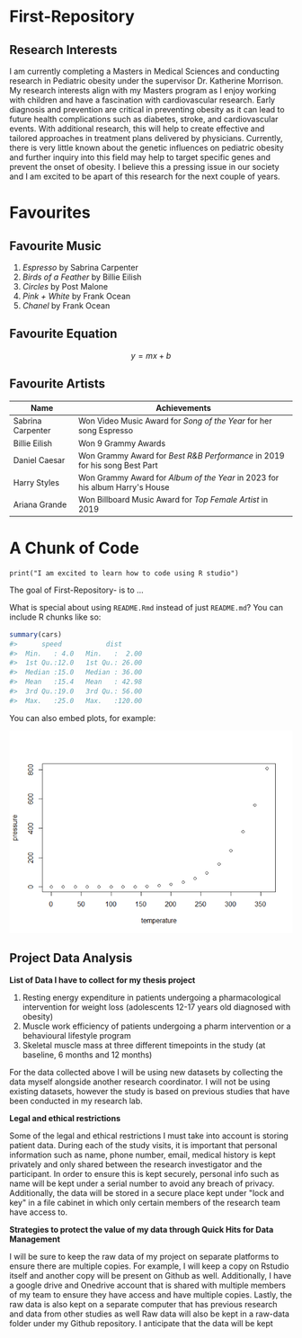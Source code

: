 
<!-- README.md is generated from README.Rmd. Please edit that file -->

# First-Repository

## Research Interests

I am currently completing a Masters in Medical Sciences and conducting research in Pediatric obesity under the supervisor Dr. Katherine Morrison. My research interests align with my Masters program as I enjoy working with children and have a fascination with cardiovascular research. Early diagnosis and prevention are critical in preventing obesity as it can lead to future health complications such as diabetes, stroke, and cardiovascular events. With additional research, this will help to create effective and tailored approaches in treatment plans delivered by physicians. Currently, there is very little known about the genetic influences on pediatric obesity and further inquiry into this field may help to target specific genes and prevent the onset of obesity. I believe this a pressing issue in our society and I am excited to be apart of this research for the next couple of years.

# Favourites

## Favourite Music

1.  *Espresso* by Sabrina Carpenter
2.  *Birds of a Feather* by Billie Eilish
3.  *Circles* by Post Malone
4.  *Pink + White* by Frank Ocean
5.  *Chanel* by Frank Ocean

## Favourite Equation

$$
y = mx + b 
$$

## Favourite Artists

| Name | Achievements |
|------------------------------------|------------------------------------|
| Sabrina Carpenter | Won Video Music Award for *Song of the Year* for her song Espresso |
| Billie Eilish | Won 9 Grammy Awards |
| Daniel Caesar | Won Grammy Award for *Best R&B Performance* in 2019 for his song Best Part |
| Harry Styles | Won Grammy Award for *Album of the Year* in 2023 for his album Harry's House |
| Ariana Grande | Won Billboard Music Award for *Top Female Artist* in 2019 |

# A Chunk of Code

```{r}
print("I am excited to learn how to code using R studio")
```


<!-- badges: start -->
<!-- badges: end -->

The goal of First-Repository- is to …

What is special about using `README.Rmd` instead of just `README.md`?
You can include R chunks like so:

``` r
summary(cars)
#>      speed           dist       
#>  Min.   : 4.0   Min.   :  2.00  
#>  1st Qu.:12.0   1st Qu.: 26.00  
#>  Median :15.0   Median : 36.00  
#>  Mean   :15.4   Mean   : 42.98  
#>  3rd Qu.:19.0   3rd Qu.: 56.00  
#>  Max.   :25.0   Max.   :120.00
```

You can also embed plots, for example:

![](README_files/figure-gfm/pressure-1.png)<!-- -->

## Project Data Analysis 

**List of Data I have to collect for my thesis project** 
1. Resting energy expenditure in patients undergoing a pharmacological intervention for weight loss (adolescents 12-17 years old diagnosed with obesity)
2. Muscle work efficiency of patients undergoing a pharm intervention or a behavioural lifestyle program
3. Skeletal muscle mass at three different timepoints in the study (at baseline, 6 months and 12 months)

For the data collected above I will be using new datasets by collecting the data myself alongside another research coordinator. I will not be using existing datasets, however the study is based on previous studies that have been conducted in my research lab.

**Legal and ethical restrictions**

Some of the legal and ethical restrictions I must take into account is storing patient data. During each of the study visits, it is important that personal information such as name, phone number, email, medical history is kept privately and only shared between the research investigator and the participant. In order to ensure this is kept securely, personal info such as name will be kept under a serial number to avoid any breach of privacy. Additionally, the data will be stored in a secure place kept under "lock and key" in a file cabinet in which only certain members of the research team have access to. 

**Strategies to protect the value of my data through Quick Hits for Data Management** 

I will be sure to keep the raw data of my project on separate platforms to ensure there are multiple copies. For example, I will keep a copy on Rstudio itself and another copy will be present on Github as well. Additionally, I have a google drive and Onedrive account that is shared with multiple members of my team to ensure they have access and have multiple copies. Lastly, the raw data is also kept on a separate computer that has previous research and data from other studies as well 
Raw data will also be kept in a raw-data folder under my Github repository. I anticipate that the data will be kept 

